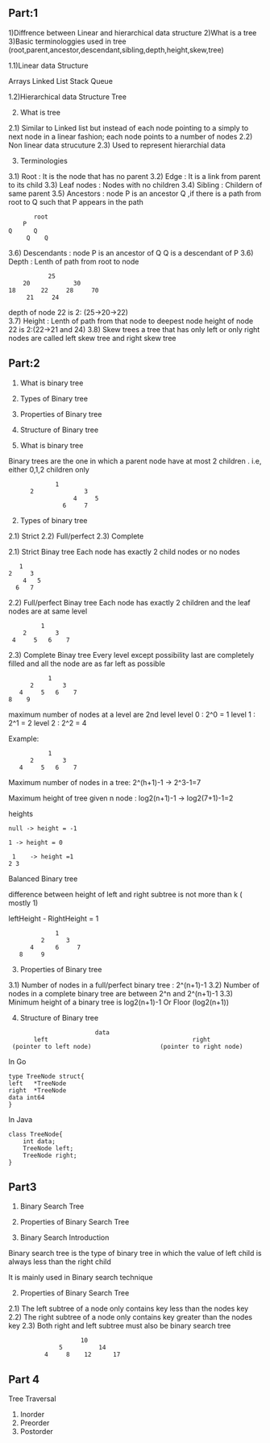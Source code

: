 ## Part:1

1)Diffrence between Linear and hierarchical data structure
2)What is a tree
3)Basic terminologgies used in tree (root,parent,ancestor,descendant,sibling,depth,height,skew,tree)

1.1)Linear data Structure 

Arrays
Linked List
Stack
Queue

1.2)Hierarchical data Structure
Tree

2) What is tree

2.1) Similar to Linked list but instead of each node pointing to a simply to next node in a linear fashion; each node points to a number of nodes
2.2) Non linear data strucuture 
2.3) Used to represent hierarchial data

3) Terminologies

3.1) Root : It is the node that has no parent
3.2) Edge : It is a link from parent to its child
3.3) Leaf nodes : Nodes with no children
3.4) Sibling : Childern of same parent
3.5) Ancestors  : node P is an ancestor Q ,if there is a path from root to Q such that P appears in the path
```
       root
    P
Q      Q  
     Q    Q
```
3.6) Descendants : node P is an ancestor of Q
Q is a descendant of P
3.6) Depth : Lenth of path from root to node
```
           25
    20            30
18       22     28     70
     21     24
```
depth of node 22 is 2: (25->20->22)     
3.7) Height :  Lenth of path from that node to deepest node
height of node 22 is 2:(22->21 and 24)
3.8) Skew trees
a tree that has only left or only right nodes are called left skew tree and right skew tree



## Part:2

1) What is binary tree
2) Types of Binary tree
3) Properties of Binary tree
4) Structure of Binary tree

1)  What is binary tree

Binary trees are the one in which a parent node have at most 2 children . i.e, either 0,1,2 children only

```
             1
      2              3
                  4     5
               6     7

```

2) Types of binary tree

2.1) Strict 
2.2) Full/perfect
2.3) Complete

2.1) Strict Binay tree
Each node has exactly 2 child nodes or no nodes

```
   1
2     3
    4   5
  6   7
```

2.2) Full/perfect Binay tree
Each node has exactly 2 children and the leaf nodes are at same level

```
         1
    2        3
 4     5   6    7
```

2.3) Complete Binay tree
Every level except possibility last are completely filled and all the node are as far left as possible

```
           1
      2        3
   4     5   6    7
8    9

```
maximum number of nodes at a level are 2nd level
level 0 : 2^0 = 1 
level 1 : 2^1 = 2
level 2 : 2^2 = 4

Example:
```
           1
      2        3
   4     5   6    7

```

Maximum number of nodes in a tree: 2^(h+1)-1 -> 2^3-1=7

Maximum height of tree given n node : log2(n+1)-1 -> log2(7+1)-1=2

heights
```
null -> height = -1
```
```
1 -> height = 0
```
```
 1    -> height =1
2 3
``` 

Balanced Binary tree

difference between height of left and right subtree is not more than k ( mostly 1)

leftHeight - RightHeight = 1

```
             1
         2      3
      4      6     7
   8     9
```

3) Properties of Binary tree

3.1) Number of nodes in a full/perfect binary tree : 2^(n+1)-1
3.2) Number of nodes in a complete binary tree are between 2^n and 2^(n+1)-1
3.3) Minimum height of a binary tree is log2(n+1)-1 Or Floor (log2(n+1))

4) Structure of Binary tree

```                     (root)
                        data
       left                                        right
 (pointer to left node)                   (pointer to right node) 

```
In Go 
```
type TreeNode struct{
left   *TreeNode
right  *TreeNode
data int64
}
```
In Java
```
class TreeNode{
    int data;
    TreeNode left;
    TreeNode right;
}
```

## Part3


1) Binary Search Tree
2) Properties of Binary Search Tree


1) Binary Search Introduction

Binary search tree is the type of binary tree in which the value of left child is always less than the right child

It is mainly used in Binary search technique

2) Properties of Binary Search Tree

2.1) The left subtree of a node only contains key less than the nodes key
2.2) The right subtree of a node only contains key greater than the nodes key
2.3) Both right and left subtree must also be binary search tree

```
                    10
              5          14
          4     8    12      17       
```

## Part 4

Tree Traversal

1) Inorder
2) Preorder
3) Postorder

